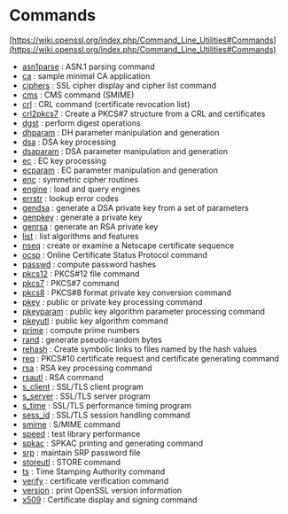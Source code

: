 # Commands

[https://wiki.openssl.org/index.php/Command_Line_Utilities#Commands](https://wiki.openssl.org/index.php/Command_Line_Utilities#Commands)

* [asn1parse](https://www.openssl.org/docs/manmaster/man1/openssl-asn1parse.html) : ASN.1 parsing command
* [ca](https://www.openssl.org/docs/manmaster/man1/openssl-ca.html) : sample minimal CA application
* [ciphers](https://www.openssl.org/docs/manmaster/man1/openssl-ciphers.html) : SSL cipher display and cipher list command
* [cms](https://www.openssl.org/docs/manmaster/man1/openssl-cms.html) : CMS command (SMIME)
* [crl](https://www.openssl.org/docs/manmaster/man1/openssl-crl.html) : CRL command (certificate revocation list)
* [crl2pkcs7](https://www.openssl.org/docs/manmaster/man1/openssl-crl2pkcs7.html) : Create a PKCS#7 structure from a CRL and certificates
* [dgst](https://www.openssl.org/docs/manmaster/man1/openssl-dgst.html) : perform digest operations
* [dhparam](https://www.openssl.org/docs/manmaster/man1/openssl-dhparam.html) : DH parameter manipulation and generation
* [dsa](https://www.openssl.org/docs/manmaster/man1/openssl-dsa.html) : DSA key processing
* [dsaparam](https://www.openssl.org/docs/manmaster/man1/openssl-dsaparam.html) : DSA parameter manipulation and generation
* [ec](https://www.openssl.org/docs/manmaster/man1/openssl-ec.html) : EC key processing
* [ecparam](https://www.openssl.org/docs/manmaster/man1/openssl-ecparam.html) : EC parameter manipulation and generation
* [enc](https://www.openssl.org/docs/manmaster/man1/openssl-enc.html) : symmetric cipher routines
* [engine](https://www.openssl.org/docs/manmaster/man1/openssl-engine.html) : load and query engines
* [errstr](https://www.openssl.org/docs/manmaster/man1/openssl-errstr.html) : lookup error codes
* [gendsa](https://www.openssl.org/docs/manmaster/man1/openssl-gendsa.html) : generate a DSA private key from a set of parameters
* [genpkey](https://www.openssl.org/docs/manmaster/man1/openssl-genpkey.html) : generate a private key
* [genrsa](https://www.openssl.org/docs/manmaster/man1/openssl-genrsa.html) : generate an RSA private key
* [list](https://www.openssl.org/docs/manmaster/man1/openssl-list.html) : list algorithms and features
* [nseq](https://www.openssl.org/docs/manmaster/man1/openssl-nseq.html) : create or examine a Netscape certificate sequence
* [ocsp](https://www.openssl.org/docs/manmaster/man1/openssl-ocsp.html) : Online Certificate Status Protocol command
* [passwd](https://www.openssl.org/docs/manmaster/man1/openssl-passwd.html) : compute password hashes
* [pkcs12](https://www.openssl.org/docs/manmaster/man1/openssl-pkcs12.html) : PKCS#12 file command
* [pkcs7](https://www.openssl.org/docs/manmaster/man1/openssl-pkcs7.html) : PKCS#7 command
* [pkcs8](https://www.openssl.org/docs/manmaster/man1/openssl-pkcs8.html) : PKCS#8 format private key conversion command
* [pkey](https://www.openssl.org/docs/manmaster/man1/openssl-pkey.html) : public or private key processing command
* [pkeyparam](https://www.openssl.org/docs/manmaster/man1/openssl-pkeyparam.html) : public key algorithm parameter processing command
* [pkeyutl](https://www.openssl.org/docs/manmaster/man1/openssl-pkeyutl.html) : public key algorithm command
* [prime](https://www.openssl.org/docs/manmaster/man1/openssl-prime.html) : compute prime numbers
* [rand](https://www.openssl.org/docs/manmaster/man1/openssl-rand.html) : generate pseudo-random bytes
* [rehash](https://www.openssl.org/docs/manmaster/man1/openssl-rehash.html) : Create symbolic links to files named by the hash values
* [req](https://www.openssl.org/docs/manmaster/man1/openssl-req.html) : PKCS#10 certificate request and certificate generating command
* [rsa](https://www.openssl.org/docs/manmaster/man1/openssl-rsa.html) : RSA key processing command
* [rsautl](https://www.openssl.org/docs/manmaster/man1/openssl-rsautl.html) : RSA command
* [s_client](https://www.openssl.org/docs/manmaster/man1/openssl-s_client.html) : SSL/TLS client program
* [s_server](https://www.openssl.org/docs/manmaster/man1/openssl-s_server.html) : SSL/TLS server program
* [s_time](https://www.openssl.org/docs/manmaster/man1/openssl-s_time.html) : SSL/TLS performance timing program
* [sess_id](https://www.openssl.org/docs/manmaster/man1/openssl-sess_id.html) : SSL/TLS session handling command
* [smime](https://www.openssl.org/docs/manmaster/man1/openssl-smime.html) : S/MIME command
* [speed](https://www.openssl.org/docs/manmaster/man1/openssl-speed.html) : test library performance
* [spkac](https://www.openssl.org/docs/manmaster/man1/openssl-spkac.html) : SPKAC printing and generating command
* [srp](https://www.openssl.org/docs/manmaster/man1/openssl-srp.html) : maintain SRP password file
* [storeutl](https://www.openssl.org/docs/manmaster/man1/openssl-storeutl.html) : STORE command
* [ts](https://www.openssl.org/docs/manmaster/man1/openssl-ts.html) : Time Stamping Authority command
* [verify](https://www.openssl.org/docs/manmaster/man1/openssl-verify.html) : certificate verification command
* [version](https://www.openssl.org/docs/manmaster/man1/openssl-version.html) : print OpenSSL version information
* [x509](https://www.openssl.org/docs/manmaster/man1/openssl-x509.html) : Certificate display and signing command
